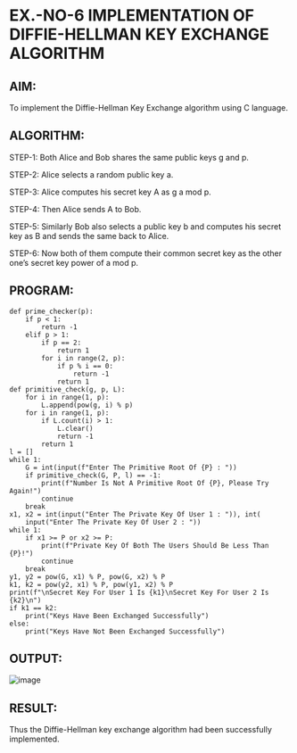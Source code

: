 # EX.-NO-6 IMPLEMENTATION OF DIFFIE-HELLMAN KEY EXCHANGE ALGORITHM
## AIM:
To implement the Diffie-Hellman Key Exchange algorithm using C language.
## ALGORITHM:
  STEP-1: Both Alice and Bob shares the same public keys g and p.
  
  STEP-2: Alice selects a random public key a.
  
  STEP-3: Alice computes his secret key A as g a mod p.
  
  STEP-4: Then Alice sends A to Bob.
  
  STEP-5: Similarly Bob also selects a public key b and computes his secret key as B and sends the same back to Alice.
  
  STEP-6: Now both of them compute their common secret key as the other one’s secret key power of a mod p.
## PROGRAM:
```
def prime_checker(p):
	if p < 1:
		return -1
	elif p > 1:
		if p == 2:
			return 1
		for i in range(2, p):
			if p % i == 0:
				return -1
			return 1
def primitive_check(g, p, L):
	for i in range(1, p):
		L.append(pow(g, i) % p)
	for i in range(1, p):
		if L.count(i) > 1:
			L.clear()
			return -1
		return 1
l = []
while 1:
	G = int(input(f"Enter The Primitive Root Of {P} : "))
	if primitive_check(G, P, l) == -1:
		print(f"Number Is Not A Primitive Root Of {P}, Please Try Again!")
		continue
	break
x1, x2 = int(input("Enter The Private Key Of User 1 : ")), int(
	input("Enter The Private Key Of User 2 : "))
while 1:
	if x1 >= P or x2 >= P:
		print(f"Private Key Of Both The Users Should Be Less Than {P}!")
		continue
	break
y1, y2 = pow(G, x1) % P, pow(G, x2) % P
k1, k2 = pow(y2, x1) % P, pow(y1, x2) % P
print(f"\nSecret Key For User 1 Is {k1}\nSecret Key For User 2 Is {k2}\n")
if k1 == k2:
	print("Keys Have Been Exchanged Successfully")
else:
	print("Keys Have Not Been Exchanged Successfully")
```
## OUTPUT:
![image](https://github.com/user-attachments/assets/3615edd9-7c83-4477-9dc8-855b6ae50957)
## RESULT:
  Thus the Diffie-Hellman key exchange algorithm had been successfully implemented.
